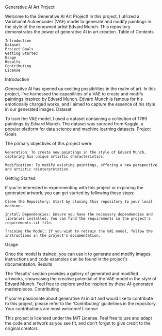 Generative AI Art Project

Welcome to the Generative AI Art Project! In this project, I utilized a Variational Autoencoder (VAE) model to generate and modify paintings in the style of the renowned artist Edvard Munch. This repository demonstrates the power of generative AI in art creation.
Table of Contents

    Introduction
    Dataset
    Project Goals
    Getting Started
    Usage
    Results
    Contributing
    License

Introduction

Generative AI has opened up exciting possibilities in the realm of art. In this project, I've harnessed the capabilities of a VAE to create and modify paintings inspired by Edvard Munch. Edvard Munch is famous for his emotionally charged works, and I aimed to capture the essence of his style in our generated images.
Dataset

To train the VAE model, I used a dataset containing a collection of 1769 paintings by Edvard Munch. The dataset was sourced from Kaggle, a popular platform for data science and machine learning datasets.
Project Goals

The primary objectives of this project were:

    Generation: To create new paintings in the style of Edvard Munch, capturing his unique artistic characteristics.

    Modification: To modify existing paintings, offering a new perspective and artistic reinterpretation.

Getting Started

If you're interested in experimenting with this project or exploring the generated artwork, you can get started by following these steps:

    Clone the Repository: Start by cloning this repository to your local machine.

    Install Dependencies: Ensure you have the necessary dependencies and libraries installed. You can find the requirements in the project's requirements.txt file.

    Training the Model: If you wish to retrain the VAE model, follow the instructions in the project's documentation.

Usage

Once the model is trained, you can use it to generate and modify images. Instructions and code examples can be found in the project's documentation.
Results

The 'Results' section provides a gallery of generated and modified artworks, showcasing the creative potential of the VAE model in the style of Edvard Munch. Feel free to explore and be inspired by these AI-generated masterpieces.
Contributing

If you're passionate about generative AI in art and would like to contribute to this project, please refer to the 'Contributing' guidelines in the repository. Your contributions are most welcome!
License

This project is licensed under the MIT License. Feel free to use and adapt the code and artwork as you see fit, and don't forget to give credit to the original creators.
